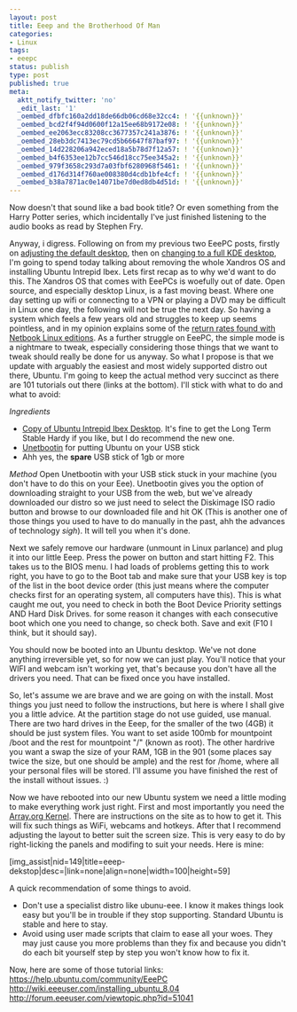 ```yaml
---
layout: post
title: Eeep and the Brotherhood Of Man
categories:
- Linux
tags:
- eeepc
status: publish
type: post
published: true
meta:
  aktt_notify_twitter: 'no'
  _edit_last: '1'
  _oembed_dfbfc160a2dd18de66db06cd68e32cc4: ! '{{unknown}}'
  _oembed_bcd2f4f94d0600f12a15ee68b9172e08: ! '{{unknown}}'
  _oembed_ee2063ecc83208cc3677357c241a3876: ! '{{unknown}}'
  _oembed_28eb3dc7413ec79cd5b66647f87baf97: ! '{{unknown}}'
  _oembed_14d228206a942eced18a5b78d7f12a57: ! '{{unknown}}'
  _oembed_b4f6353ee12b7cc546d18cc75ee345a2: ! '{{unknown}}'
  _oembed_979f3658c293d7a03fbf6280968f5461: ! '{{unknown}}'
  _oembed_d176d314f760ae008380d4cdb1bfe4cf: ! '{{unknown}}'
  _oembed_b38a7871ac0e14071be7d0ed8db4d51d: ! '{{unknown}}'
---
```

Now doesn't that sound like a bad book title? Or even something from the Harry Potter series, which incidentally I've just finished listening to the audio books as read by Stephen Fry.

Anyway, i digress. Following on from my previous two EeePC posts, firstly on [adjusting the default desktop](http://www.skinofstars.com/node/144), then on [changing to a full KDE desktop](http://www.skinofstars.com/node/146), I'm  going to spend today talking about removing the whole Xandros OS and installing Ubuntu Intrepid Ibex. Lets first recap as to why we'd want to do this. The Xandros OS that comes with EeePCs is woefully out of date. Open source, and especially desktop Linux, is a fast moving beast. Where one day setting up wifi or connecting to a VPN or playing a DVD may be difficult in Linux one day, the following will not be true the next day. So having a system which feels a few years old and struggles to keep up seems pointless, and in my opinion explains some of the  [return rates found with Netbook Linux editions](http://linux.slashdot.org/article.pl?sid=08/10/05/123253). As a further struggle on EeePC, the simple mode is a nightmare to tweak, especially considering those things that we want to tweak should really be done for us anyway. So what I propose is that we update with arguably the easiest and most widely supported distro out there, Ubuntu. I'm going to keep the actual method very succinct as there are 101 tutorials out there (links at the bottom). I'll stick with what to do and what to avoid:

_Ingredients_
* [Copy of Ubuntu Intrepid Ibex Desktop](http://www.ubuntu.com/getubuntu/download). It's fine to get the Long Term Stable Hardy if you like, but I do recommend the new one.
* [Unetbootin](http://lubi.sourceforge.net/unetbootin.html) for putting Ubuntu on your USB stick
* Ahh yes, the **spare** USB stick of 1gb or more

_Method_
Open Unetbootin with your USB stick stuck in your machine (you don't have to do this on your Eee). Unetbootin gives you the option of downloading straight to your USB from the web, but we've already downloaded our distro so we just need to select the Diskimage ISO radio button and browse to our downloaded file and hit OK (This is another one of those things you used to have to do manually in the past, ahh the advances of technology *sigh*). It will tell you when it's done.

Next we safely remove our hardware (unmount in Linux parlance) and plug it into our little Eeep. Press the power on button and start hitting F2. This takes us to the BIOS menu. I had loads of problems getting this to work right, you have to go to the Boot tab and make sure that your USB key is top of the list in the boot device order (this just means where the computer checks first for an operating system, all computers have this). This is what caught me out, you need to check in both the Boot Device Priority settings AND Hard Disk Drives. for some reason it changes with each consecutive boot which one you need to change, so check both. Save and exit (F10 I think, but it should say).

You should now be booted into an Ubuntu desktop. We've not done anything irreversible yet, so for now we can just play. You'll notice that your WIFI and webcam isn't working yet, that's because you don't have all the drivers you need. That can be fixed once you have installed.

So, let's assume we are brave and we are going on with the install. Most things you just need to follow the instructions, but here is where I shall give you a little advice. At the partition stage do not use guided, use manual. There are two hard drives in the Eeep, for the smaller of the two (4GB) it should be just system files. You want to set aside 100mb for mountpoint /boot and the rest for mountpoint "/" (known as root). The other hardrive you want a swap the size of your RAM, 1GB in the 901 (some places say twice the size, but one should be ample) and the rest for /home, where all your personal files will be stored. I'll assume you have finished the rest of the install without issues. :)

Now we have rebooted into our new Ubuntu system we need a little moding to make everything work just right. First and most importantly you need the [Array.org Kernel](http://www.array.org/ubuntu/index.html). There are instructions on the site as to how to get it. This will fix such things as WiFi, webcams and hotkeys. After that I recommend adjusting the layout to better suit the screen size. This is very easy to do by right-licking the panels and modifing to suit your needs. Here is mine:

\[img_assist|nid=149|title=eeep-dekstop|desc=|link=none|align=none|width=100|height=59\]

A quick recommendation of some things to avoid.
* Don't use a specialist distro like ubunu-eee. I know it makes things look easy but you'll be in trouble if they stop supporting. Standard Ubuntu is stable and here to stay.
* Avoid using user made scripts that claim to ease all your woes. They may just cause you more problems than they fix and because you didn't do each bit yourself step by step you won't know how to fix it.

Now, here are some of those tutorial links:
https://help.ubuntu.com/community/EeePC
http://wiki.eeeuser.com/installing_ubuntu_8.04
http://forum.eeeuser.com/viewtopic.php?id=51041